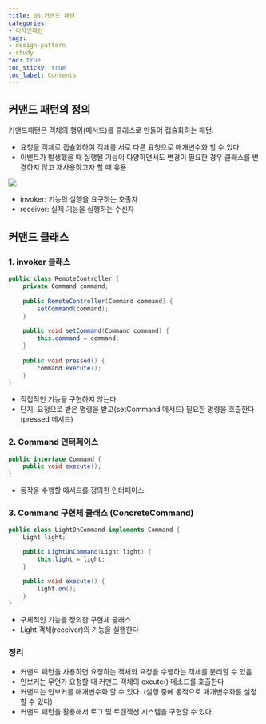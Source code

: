 ```yaml
---
title: 06.커맨드 패턴
categories:
- 디자인패턴
tags:
- design-pattern
- study
toc: true
toc_sticky: true
toc_label: Contents
---
```


## 커맨드 패턴의 정의
커맨드패턴은 객체의 행위(메서드)를 클래스로 만들어 캡슐화하는 패턴.
- 요청을 객체로 캡슐화하여 객체를 서로 다른 요청으로 매개변수화 할 수 있다
- 이벤트가 발생했을 때 실행될 기능이 다양하면서도 변경이 필요한 경우 클래스를 변경하지 않고 재사용하고자 할 때 유용

![](https://i.imgur.com/6Kxtyyg.jpg)
- invoker: 기능의 실행을 요구하는 호출자
- receiver: 실제 기능을 실행하는 수신자

## 커맨드 클래스

### 1. invoker 클래스
```java
public class RemoteController {
    private Command command;
  
    public RemoteController(Command command) {
        setCommand(command);
    }
  
    public void setCommand(Command command) {
        this.command = command;
    }
  
    public void pressed() {
        command.execute();
    }
}
```
- 직접적인 기능을 구현하지 않는다
- 단지, 요청으로 받은 명령을 받고(setCommand 메서드) 필요한 명령을 호출한다 (pressed 메서드)

### 2. Command 인터페이스
```java
public interface Command {
    public void execute();
}
```
- 동작을 수행할 메서드를 정의한 인터페이스

### 3. Command 구현체 클래스 (ConcreteCommand)
```java
public class LightOnCommand implements Command {
	Light light;

	public LightOnCommand(Light light) {
		this.light = light;
	}

	public void execute() {
		light.on();
	}
}
```
- 구체적인 기능을 정의한 구현체 클래스
- Light 객체(receiver)의 기능을 실행한다

### 정리
- 커맨드 패턴을 사용하면 요청하는 객체와 요청을 수행하는 객체를 분리할 수 있음
- 인보커는 무언가 요청할 때 커맨드 객체의 excute() 메소드를 호출한다
- 커맨드는 인보커를 매개변수화 할 수 있다. (실행 중에 동적으로 매개변수화를 설정할 수 있다)
- 커맨드 패턴을 활용해서 로그 및 트랜잭션 시스템을 구현할 수 있다.